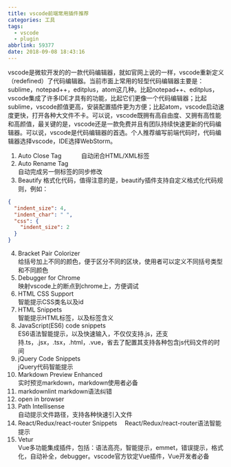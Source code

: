 ```yaml
---
title: vscode前端常用插件推荐
categories: 工具
tags:
  - vscode
  - plugin
abbrlink: 59377
date: 2018-09-08 18:43:16
---
```


vscode是微软开发的的一款代码编辑器，就如官网上说的一样，vscode重新定义（redefined）了代码编辑器。当前市面上常用的轻型代码编辑器主要是：sublime，notepad++，editplus，atom这几种。比起notepad++、editplus，vscode集成了许多IDE才具有的功能，比起它们更像一个代码编辑器；比起sublime，vscode颜值更高，安装配置插件更为方便；比起atom，vscode启动速度更快，打开各种大文件不卡。可以说，vscode既拥有高自由度、又拥有高性能和高颜值，最关键的是，vscode还是一款免费并且有团队持续快速更新的代码编辑器。可以说，vscode是代码编辑器的首选。个人推荐编写前端代码时，代码编辑器选择vscode，IDE选择WebStorm。

1. Auto Close Tag　　　
自动闭合HTML/XML标签
2. Auto Rename Tag  
自动完成另一侧标签的同步修改
3. Beautify 
格式化代码，值得注意的是，beautify插件支持自定义格式化代码规则，例如：
``` json
{
  "indent_size": 4,
  "indent_char": " ",
  "css": {
    "indent_size": 2
  }
}
```
4. Bracket Pair Colorizer  
给括号加上不同的颜色，便于区分不同的区块，使用者可以定义不同括号类型和不同颜色
5. Debugger for Chrome  
映射vscode上的断点到chrome上，方便调试
6. HTML CSS Support  
智能提示CSS类名以及id
7. HTML Snippets  
智能提示HTML标签，以及标签含义
8. JavaScript(ES6) code snippets  
ES6语法智能提示，以及快速输入，不仅仅支持.js，还支持.ts，.jsx，.tsx，.html，.vue，省去了配置其支持各种包含js代码文件的时间
9. jQuery Code Snippets  
jQuery代码智能提示
10. Markdown Preview Enhanced  
实时预览markdown，markdown使用者必备
11. markdownlint 
markdown语法纠错
12. open in browser
13. Path Intellisense  
自动提示文件路径，支持各种快速引入文件
14. React/Redux/react-router Snippets 
　React/Redux/react-router语法智能提示
15. Vetur  
Vue多功能集成插件，包括：语法高亮，智能提示，emmet，错误提示，格式化，自动补全，debugger。vscode官方钦定Vue插件，Vue开发者必备